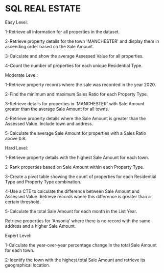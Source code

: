 # SQL REAL ESTATE

Easy Level: 

1-Retrieve all information for all properties in the dataset.

2-Retrieve property details for the town 'MANCHESTER' and display them in ascending order based on the Sale Amount.

3-Calculate and show the average Assessed Value for all properties.

4-Count the number of properties for each unique Residential Type.

Moderate Level: 

1-Retrieve property records where the sale was recorded in the year 2020.

2-Find the minimum and maximum Sales Ratio for each Property Type.

3-Retrieve details for properties in 'MANCHESTER' with Sale Amount greater than the average Sale Amount for all towns.

4-Retrieve property details where the Sale Amount is greater than the Assessed Value. Include town and address.

5-Calculate the average Sale Amount for properties with a Sales Ratio above 0.8.

Hard Level: 

1-Retrieve property details with the highest Sale Amount for each town.

2-Rank properties based on Sale Amount within each Property Type.

3-Create a pivot table showing the count of properties for each Residential Type and Property Type combination.

4-Use a CTE to calculate the difference between Sale Amount and Assessed Value. Retrieve records where this difference is greater than a certain threshold.

5-Calculate the total Sale Amount for each month in the List Year.

Retrieve properties for 'Ansonia' where there is no record with the same address and a higher Sale Amount.

Expert Level:

1-Calculate the year-over-year percentage change in the total Sale Amount for each town.

2-Identify the town with the highest total Sale Amount and retrieve its geographical location.
